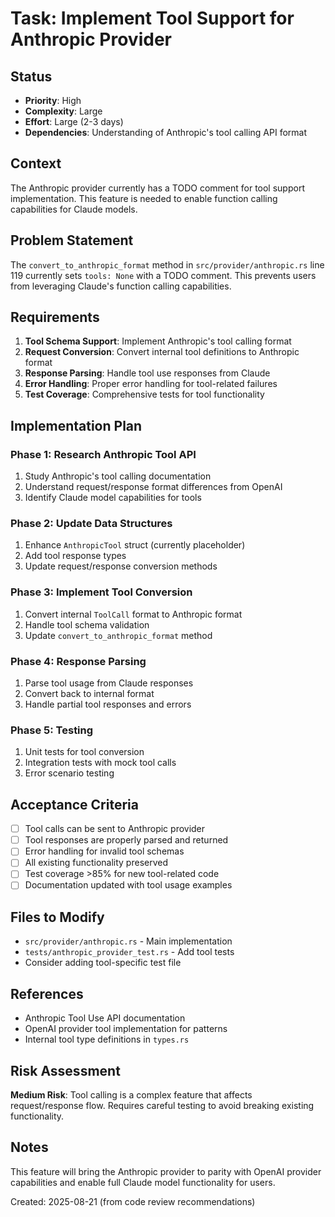 # Task: Implement Tool Support for Anthropic Provider

## Status
- **Priority**: High
- **Complexity**: Large
- **Effort**: Large (2-3 days)
- **Dependencies**: Understanding of Anthropic's tool calling API format

## Context
The Anthropic provider currently has a TODO comment for tool support implementation. This feature is needed to enable function calling capabilities for Claude models.

## Problem Statement
The `convert_to_anthropic_format` method in `src/provider/anthropic.rs` line 119 currently sets `tools: None` with a TODO comment. This prevents users from leveraging Claude's function calling capabilities.

## Requirements
1. **Tool Schema Support**: Implement Anthropic's tool calling format
2. **Request Conversion**: Convert internal tool definitions to Anthropic format
3. **Response Parsing**: Handle tool use responses from Claude
4. **Error Handling**: Proper error handling for tool-related failures
5. **Test Coverage**: Comprehensive tests for tool functionality

## Implementation Plan

### Phase 1: Research Anthropic Tool API
1. Study Anthropic's tool calling documentation
2. Understand request/response format differences from OpenAI
3. Identify Claude model capabilities for tools

### Phase 2: Update Data Structures
1. Enhance `AnthropicTool` struct (currently placeholder)
2. Add tool response types
3. Update request/response conversion methods

### Phase 3: Implement Tool Conversion
1. Convert internal `ToolCall` format to Anthropic format
2. Handle tool schema validation
3. Update `convert_to_anthropic_format` method

### Phase 4: Response Parsing
1. Parse tool usage from Claude responses
2. Convert back to internal format
3. Handle partial tool responses and errors

### Phase 5: Testing
1. Unit tests for tool conversion
2. Integration tests with mock tool calls
3. Error scenario testing

## Acceptance Criteria
- [ ] Tool calls can be sent to Anthropic provider
- [ ] Tool responses are properly parsed and returned
- [ ] Error handling for invalid tool schemas
- [ ] All existing functionality preserved
- [ ] Test coverage >85% for new tool-related code
- [ ] Documentation updated with tool usage examples

## Files to Modify
- `src/provider/anthropic.rs` - Main implementation
- `tests/anthropic_provider_test.rs` - Add tool tests
- Consider adding tool-specific test file

## References
- Anthropic Tool Use API documentation
- OpenAI provider tool implementation for patterns
- Internal tool type definitions in `types.rs`

## Risk Assessment
**Medium Risk**: Tool calling is a complex feature that affects request/response flow. Requires careful testing to avoid breaking existing functionality.

## Notes
This feature will bring the Anthropic provider to parity with OpenAI provider capabilities and enable full Claude model functionality for users.

Created: 2025-08-21 (from code review recommendations)